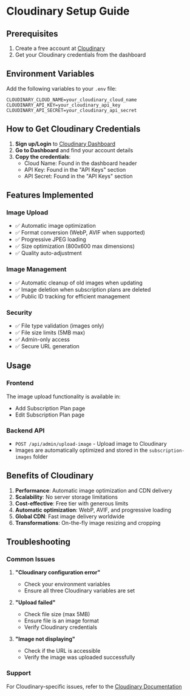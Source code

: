 # Cloudinary Setup Guide

## Prerequisites
1. Create a free account at [Cloudinary](https://cloudinary.com/)
2. Get your Cloudinary credentials from the dashboard

## Environment Variables
Add the following variables to your `.env` file:

```env
CLOUDINARY_CLOUD_NAME=your_cloudinary_cloud_name
CLOUDINARY_API_KEY=your_cloudinary_api_key
CLOUDINARY_API_SECRET=your_cloudinary_api_secret
```

## How to Get Cloudinary Credentials

1. **Sign up/Login** to [Cloudinary Dashboard](https://cloudinary.com/console)
2. **Go to Dashboard** and find your account details
3. **Copy the credentials**:
   - Cloud Name: Found in the dashboard header
   - API Key: Found in the "API Keys" section
   - API Secret: Found in the "API Keys" section

## Features Implemented

### Image Upload
- ✅ Automatic image optimization
- ✅ Format conversion (WebP, AVIF when supported)
- ✅ Progressive JPEG loading
- ✅ Size optimization (800x600 max dimensions)
- ✅ Quality auto-adjustment

### Image Management
- ✅ Automatic cleanup of old images when updating
- ✅ Image deletion when subscription plans are deleted
- ✅ Public ID tracking for efficient management

### Security
- ✅ File type validation (images only)
- ✅ File size limits (5MB max)
- ✅ Admin-only access
- ✅ Secure URL generation

## Usage

### Frontend
The image upload functionality is available in:
- Add Subscription Plan page
- Edit Subscription Plan page

### Backend API
- `POST /api/admin/upload-image` - Upload image to Cloudinary
- Images are automatically optimized and stored in the `subscription-images` folder

## Benefits of Cloudinary

1. **Performance**: Automatic image optimization and CDN delivery
2. **Scalability**: No server storage limitations
3. **Cost-effective**: Free tier with generous limits
4. **Automatic optimization**: WebP, AVIF, and progressive loading
5. **Global CDN**: Fast image delivery worldwide
6. **Transformations**: On-the-fly image resizing and cropping

## Troubleshooting

### Common Issues

1. **"Cloudinary configuration error"**
   - Check your environment variables
   - Ensure all three Cloudinary variables are set

2. **"Upload failed"**
   - Check file size (max 5MB)
   - Ensure file is an image format
   - Verify Cloudinary credentials

3. **"Image not displaying"**
   - Check if the URL is accessible
   - Verify the image was uploaded successfully

### Support
For Cloudinary-specific issues, refer to the [Cloudinary Documentation](https://cloudinary.com/documentation) 